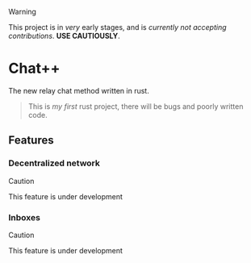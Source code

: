 > [!WARNING]
> This project is in *very* early stages, and is *currently not accepting contributions*. **USE CAUTIOUSLY**.

# Chat++
The new relay chat method written in rust. 
> This is *my first* rust project, there will be bugs and poorly written code.

## Features
### Decentralized network
> [!CAUTION]
> This feature is under development
### Inboxes
> [!CAUTION]
> This feature is under development
